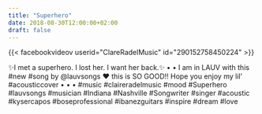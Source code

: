 ```yaml
---
title: "Superhero"
date: 2018-08-30T12:00:00+02:00
draft: false
---
```


{{< facebookvideov userid="ClareRadelMusic" id="290152758450224" >}}

✨I met a superhero. I lost her. I want her back.✨
•
•
I am in LAUV with this #new #song by @lauvsongs ❤️ this is SO GOOD!! Hope you enjoy my lil’ #acousticcover
•
•
•
#music #claireradelmusic #mood #Superhero #lauvsongs #musician #Indiana #Nashville #Songwriter #singer #acoustic #kysercapos #boseprofessional #ibanezguitars #inspire #dream #love